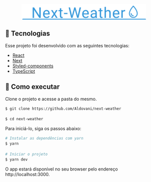 
<p align="center">
 <img src="./public/logo-weather.svg" width="400px">
</p>


## 🚀 Tecnologias

Esse projeto foi desenvolvido com as seguintes tecnologias:

- [React](https://pt-br.reactjs.org/)
- [Next](https://nextjs.org/)
- [Styled-components](https://styled-components.com/)
- [TypeScript](https://www.typescriptlang.org/)



## 🧪 Como executar

Clone o projeto e acesse a pasta do mesmo.

```bash
$ git clone https://github.com/Aldovani/next-weather

$ cd next-weather
```

Para iniciá-lo, siga os passos abaixo:
```bash
# Instalar as dependências com yarn
$ yarn 

# Iniciar o projeto
$ yarn dev
```

O app estará disponível no seu browser pelo endereço http://localhost:3000.






